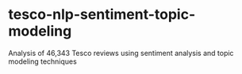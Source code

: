 # tesco-nlp-sentiment-topic-modeling
Analysis of 46,343 Tesco reviews using sentiment analysis and topic modeling techniques
